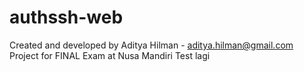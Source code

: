 authssh-web
===========
Created and developed by Aditya Hilman - aditya.hilman@gmail.com <br/>
Project for FINAL Exam at Nusa Mandiri
Test lagi